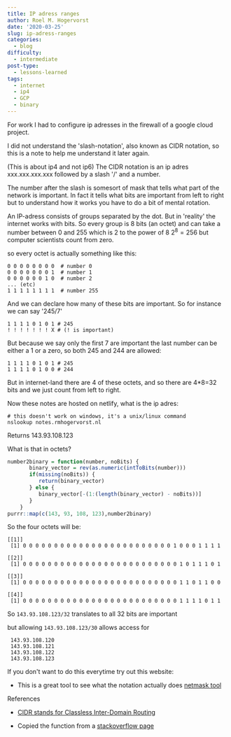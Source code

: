 ```yaml
---
title: IP adress ranges
author: Roel M. Hogervorst
date: '2020-03-25'
slug: ip-adress-ranges
categories:
  - blog
difficulty:
  - intermediate
post-type:
  - lessons-learned
tags:
  - internet
  - ip4
  - GCP
  - binary
---
```


For work I had to configure ip adresses in the firewall of a google cloud project. 

I did not understand the 'slash-notation', also known as CIDR notation, so this is a note to help me understand it later again. 

(This is about ip4 and not ip6)
The CIDR notation is an ip adres xxx.xxx.xxx.xxx followed by a slash '/' and a number.

The number after the slash is somesort of mask that tells what part of the network is important. In fact it tells what bits are important from left to right but to understand 
how it works you have to do a bit of mental rotation. 

An IP-adress consists of groups separated by the dot. But in 'reality' the internet works with bits. So every group is 8 bits (an octet) and can take a number between 0 and 255 which is 2 to the power of 8 $2^{8} = 256$ but computer scientists count from zero.

so every octet is actually something like this:

```
0 0 0 0 0 0 0 0  # number 0
0 0 0 0 0 0 0 1  # number 1
0 0 0 0 0 0 1 0  # number 2
... (etc)
1 1 1 1 1 1 1 1  # number 255
```

And we can declare how many of these bits are important.
So for instance we can say '245/7'

```
1 1 1 1 0 1 0 1 # 245
! ! ! ! ! ! ! X # (! is important)
```

But because we say only the first 7 are important the last number can be either a 1 
or a zero, so both 245 and 244 are allowed:

```
1 1 1 1 0 1 0 1 # 245
1 1 1 1 0 1 0 0 # 244
```

But in internet-land there are 4 of these octets, and so there are 4*8=32 bits and we just count from left to right. 


Now these notes are hosted on netlify, what is the ip adres:

```
# this doesn't work on windows, it's a unix/linux command
nslookup notes.rmhogervorst.nl
```

Returns 143.93.108.123 

What is that in octets?

```r
number2binary = function(number, noBits) {
       binary_vector = rev(as.numeric(intToBits(number)))
       if(missing(noBits)) {
          return(binary_vector)
       } else {
          binary_vector[-(1:(length(binary_vector) - noBits))]
       }
    }
purrr::map(c(143, 93, 108, 123),number2binary)
```

So the four octets will be:
```
[[1]]
 [1] 0 0 0 0 0 0 0 0 0 0 0 0 0 0 0 0 0 0 0 0 0 0 0 0 1 0 0 0 1 1 1 1

[[2]]
 [1] 0 0 0 0 0 0 0 0 0 0 0 0 0 0 0 0 0 0 0 0 0 0 0 0 0 1 0 1 1 1 0 1

[[3]]
 [1] 0 0 0 0 0 0 0 0 0 0 0 0 0 0 0 0 0 0 0 0 0 0 0 0 0 1 1 0 1 1 0 0

[[4]]
 [1] 0 0 0 0 0 0 0 0 0 0 0 0 0 0 0 0 0 0 0 0 0 0 0 0 0 1 1 1 1 0 1 1
```

So `143.93.108.123/32` translates to all 32 bits are important

but allowing `143.93.108.123/30` allows access for 

```
 143.93.108.120
 143.93.108.121
 143.93.108.122
 143.93.108.123 
```

If you don't want to do this everytime try out this website:

- This is a great tool to see what the notation actually does [netmask tool](https://www.ultratools.com/tools/netMask)

References

- [CIDR stands for Classless Inter-Domain Routing](https://en.wikipedia.org/wiki/Classless_Inter-Domain_Routing)

- Copied the function from a [stackoverflow page](https://stackoverflow.com/questions/6614283/converting-decimal-to-binary-in-r)
